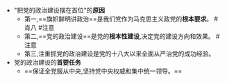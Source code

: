- "把党的政治建设摆在首位"的**原因**
	- 第一,==旗帜鲜明讲政治==是我们党作为马克思主义政党的**根本要求**。 #肖八 #注意
	- 第二,==党的政治建设==是党的**根本性建设**,决定党的建设方向和效果。 #注意
	- 第三,注重抓党的政治建设是党的十八大以来全面从严治党的成功经验。
- 党的政治建设的**首要任务**
	- ==保证全党服从中央,坚持党中央权威和集中统一领导。==